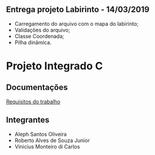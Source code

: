## Entrega projeto Labirinto - 14/03/2019

- Carregamento do arquivo com o mapa do labirinto;
- Validações do arquivo;
- Classe Coordenada;
- Pilha dinâmica.

# Projeto Integrado C 

## Documentações

[Requisitos do trabalho](http://ead.puc-campinas.edu.br/access/content/group/21806303010107534201911/SI-PI-C-01-Explicacao_Projeto01.pdf)

## Integrantes

- Aleph Santos Oliveira
- Roberto Alves de Souza Junior
- Vinicius Monteiro di Carlos
